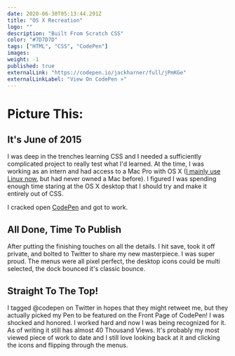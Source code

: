 ```yaml
---
date: 2020-06-30T05:13:44.291Z
title: "OS X Recreation" 
logo: ""
description: "Built From Scratch CSS"
color: "#7D7D7D"
tags: ["HTML", "CSS", "CodePen"]
images: 
weight: -1
published: true
externalLink: "https://codepen.io/jackharner/full/jPmKGe"
externalLinkLabel: "View On CodePen »"
---
```


# Picture This: 

## It's June of 2015

I was deep in the trenches learning CSS and I needed a sufficiently complicated project to really test what I'd learned. At the time, I was working as an intern and had access to a Mac Pro with OS X ([I mainly use Linux now](/uses), but had never owned a Mac before). I figured I was spending enough time staring at the OS X desktop that I should try and make it entirely out of CSS. 

I cracked open [CodePen](https://codepen.io/jackharner) and got to work. 

## All Done, Time To Publish

After putting the finishing touches on all the details. I hit save, took it off private, and bolted to Twitter to share my new masterpiece. I was super proud. The menus were all pixel perfect, the desktop icons could be multi selected, the dock bounced it's classic bounce. 

## Straight To The Top!

I tagged @codepen on Twitter in hopes that they might retweet me, but they actually picked my Pen to be featured on the Front Page of CodePen! I was shocked and honored. I worked hard and now I was being recognized for it. As of writing it still has almost 40 Thousand Views. It's probably my most viewed piece of work to date and I still love looking back at it and clicking the icons and flipping through the menus.  


